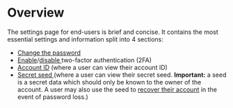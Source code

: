 # Overview

The settings page for end-users is brief and concise. It contains the most essential settings and information split into 4 sections:

* [Change the password](change-the-password.md)
* [Enable](enable-2fa.md)/[disable ](disable-2fa.md)two-factor authentication \(2FA\)
* [Account ID](view-the-account-id.md) \(where a user can view their account ID\)
* [Secret seed ](view-the-secret-seed.md)\(where a user can view their secret seed. **Important:** a seed is a secret data which should only be known to the owner of the account. A user may also use the seed to [recover their account](../user-account/account-recovery.md) in the event of password loss.\)



